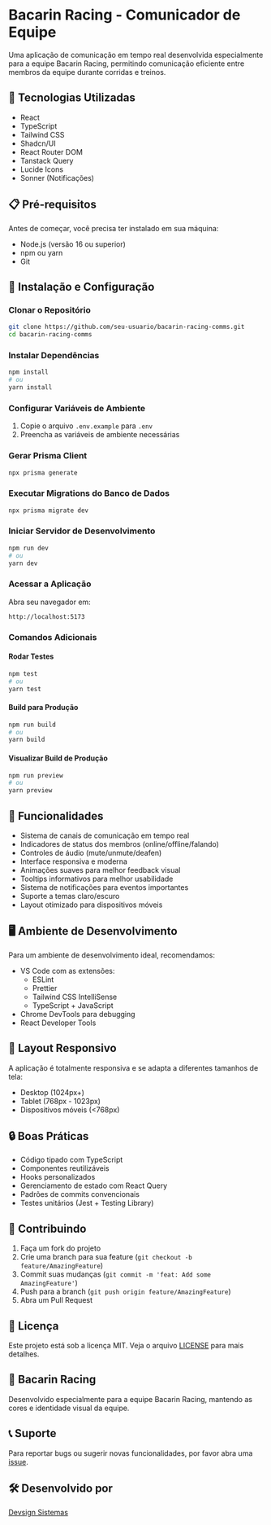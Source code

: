 # Bacarin Racing - Comunicador de Equipe

Uma aplicação de comunicação em tempo real desenvolvida especialmente para a equipe Bacarin Racing, permitindo comunicação eficiente entre membros da equipe durante corridas e treinos.

## 🚀 Tecnologias Utilizadas

- React
- TypeScript
- Tailwind CSS
- Shadcn/UI
- React Router DOM
- Tanstack Query
- Lucide Icons
- Sonner (Notificações)

## 📋 Pré-requisitos

Antes de começar, você precisa ter instalado em sua máquina:

- Node.js (versão 16 ou superior)
- npm ou yarn
- Git

## 🔧 Instalação e Configuração

### Clonar o Repositório
```bash
git clone https://github.com/seu-usuario/bacarin-racing-comms.git
cd bacarin-racing-comms
```

### Instalar Dependências
```bash
npm install
# ou
yarn install
```

### Configurar Variáveis de Ambiente
1. Copie o arquivo `.env.example` para `.env`
2. Preencha as variáveis de ambiente necessárias

### Gerar Prisma Client
```bash
npx prisma generate
```

### Executar Migrations do Banco de Dados
```bash
npx prisma migrate dev
```

### Iniciar Servidor de Desenvolvimento
```bash
npm run dev
# ou
yarn dev
```

### Acessar a Aplicação
Abra seu navegador em:
```
http://localhost:5173
```

### Comandos Adicionais

#### Rodar Testes
```bash
npm test
# ou
yarn test
```

#### Build para Produção
```bash
npm run build
# ou
yarn build
```

#### Visualizar Build de Produção
```bash
npm run preview
# ou
yarn preview
```

## 🎨 Funcionalidades

- Sistema de canais de comunicação em tempo real
- Indicadores de status dos membros (online/offline/falando)
- Controles de áudio (mute/unmute/deafen)
- Interface responsiva e moderna
- Animações suaves para melhor feedback visual
- Tooltips informativos para melhor usabilidade
- Sistema de notificações para eventos importantes
- Suporte a temas claro/escuro
- Layout otimizado para dispositivos móveis

## 🖥️ Ambiente de Desenvolvimento

Para um ambiente de desenvolvimento ideal, recomendamos:

- VS Code com as extensões:
  - ESLint
  - Prettier
  - Tailwind CSS IntelliSense
  - TypeScript + JavaScript
- Chrome DevTools para debugging
- React Developer Tools

## 📱 Layout Responsivo

A aplicação é totalmente responsiva e se adapta a diferentes tamanhos de tela:
- Desktop (1024px+)
- Tablet (768px - 1023px)
- Dispositivos móveis (<768px)

## 🔒 Boas Práticas

- Código tipado com TypeScript
- Componentes reutilizáveis
- Hooks personalizados
- Gerenciamento de estado com React Query
- Padrões de commits convencionais
- Testes unitários (Jest + Testing Library)

## 🤝 Contribuindo

1. Faça um fork do projeto
2. Crie uma branch para sua feature (`git checkout -b feature/AmazingFeature`)
3. Commit suas mudanças (`git commit -m 'feat: Add some AmazingFeature'`)
4. Push para a branch (`git push origin feature/AmazingFeature`)
5. Abra um Pull Request

## 📝 Licença

Este projeto está sob a licença MIT. Veja o arquivo [LICENSE](LICENSE) para mais detalhes.

## 🏁 Bacarin Racing

Desenvolvido especialmente para a equipe Bacarin Racing, mantendo as cores e identidade visual da equipe.

## 📞 Suporte

Para reportar bugs ou sugerir novas funcionalidades, por favor abra uma [issue](https://github.com/seu-usuario/bacarin-racing-comms/issues).

## 🛠️ Desenvolvido por

[Devsign Sistemas](https://www.devsign.com.br)